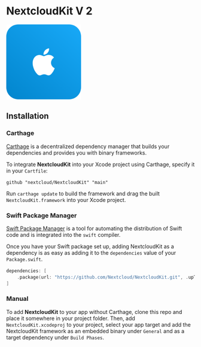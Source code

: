 # NextcloudKit V 2
<img src="image.png" alt="Demo of the Nextcloud iOS files app" width="200" height="200">

## Installation

### Carthage

[Carthage](https://github.com/Carthage/Carthage) is a decentralized dependency manager that builds your dependencies and provides you with binary frameworks.

To integrate **NextcloudKit** into your Xcode project using Carthage, specify it in your `Cartfile`:

```
github "nextcloud/NextcloudKit" "main"
```

Run `carthage update` to build the framework and drag the built `NextcloudKit.framework` into your Xcode project.

### Swift Package Manager

[Swift Package Manager](https://swift.org/package-manager/) is a tool for automating the distribution of Swift code and is integrated into the `swift` compiler. 

Once you have your Swift package set up, adding NextcloudKit as a dependency is as easy as adding it to the `dependencies` value of your `Package.swift`.

```swift
dependencies: [
    .package(url: "https://github.com/Nextcloud/NextcloudKit.git", .upToNextMajor(from: "1.0.0"))
]
```

### Manual

To add **NextcloudKit** to your app without Carthage, clone this repo and place it somewhere in your project folder. 
Then, add `NextcloudKit.xcodeproj` to your project, select your app target and add the NextcloudKit framework as an embedded binary under `General` and as a target dependency under `Build Phases`.
